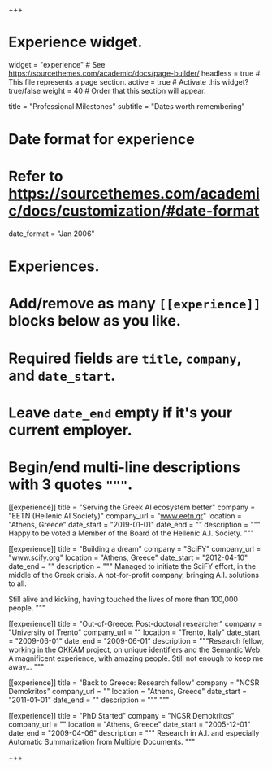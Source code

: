 +++
# Experience widget.
widget = "experience"  # See https://sourcethemes.com/academic/docs/page-builder/
headless = true  # This file represents a page section.
active = true  # Activate this widget? true/false
weight = 40  # Order that this section will appear.

title = "Professional Milestones"
subtitle = "Dates worth remembering"

# Date format for experience
#   Refer to https://sourcethemes.com/academic/docs/customization/#date-format
date_format = "Jan 2006"

# Experiences.
#   Add/remove as many `[[experience]]` blocks below as you like.
#   Required fields are `title`, `company`, and `date_start`.
#   Leave `date_end` empty if it's your current employer.
#   Begin/end multi-line descriptions with 3 quotes `"""`.
[[experience]]
  title = "Serving the Greek AI ecosystem better"
  company = "EETN (Hellenic AI Society)"
  company_url = "www.eetn.gr"
  location = "Athens, Greece"
  date_start = "2019-01-01"
  date_end = ""
  description = """
  Happy to be voted a Member of the Board of the Hellenic A.I. Society.
  """

[[experience]]
  title = "Building a dream"
  company = "SciFY"
  company_url = "www.scify.org"
  location = "Athens, Greece"
  date_start = "2012-04-10"
  date_end = ""
  description = """
  Managed to initiate the SciFY effort, in the middle of the Greek crisis. A not-for-profit company, bringing A.I. solutions to all. 
  
  Still alive and kicking, having touched the lives of more than 100,000 people.
  """

[[experience]]
  title = "Out-of-Greece: Post-doctoral researcher"
  company = "University of Trento"
  company_url = ""
  location = "Trento, Italy"
  date_start = "2009-06-01"
  date_end = "2009-06-01"
  description = """Research fellow, working in the OKKAM project, on unique identifiers and the Semantic Web. A magnificent experience, with amazing people. Still not enough to keep me away...
"""

[[experience]]
  title = "Back to Greece: Research fellow"
  company = "NCSR Demokritos"
  company_url = ""
  location = "Athens, Greece"
  date_start = "2011-01-01"
  date_end = ""
  description = """
  """

  [[experience]]
  title = "PhD Started"
  company = "NCSR Demokritos"
  company_url = ""
  location = "Athens, Greece"
  date_start = "2005-12-01"
  date_end = "2009-04-06"
  description = """
  Research in A.I. and especially Automatic Summarization from Multiple Documents.
  """

+++
